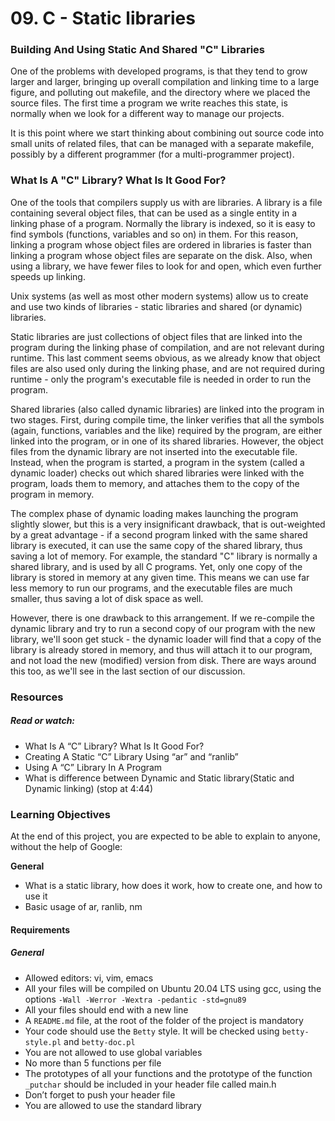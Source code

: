 # 09. C - Static libraries
### Building And Using Static And Shared "C" Libraries
One of the problems with developed programs, is that they tend to grow larger and larger, bringing up overall compilation and linking time to a large figure, and polluting out makefile, and the directory where we placed the source files. The first time a program we write reaches this state, is normally when we look for a different way to manage our projects.

It is this point where we start thinking about combining out source code into small units of related files, that can be managed with a separate makefile, possibly by a different programmer (for a multi-programmer project).

### What Is A "C" Library? What Is It Good For?
One of the tools that compilers supply us with are libraries. A library is a file containing several object files, that can be used as a single entity in a linking phase of a program. Normally the library is indexed, so it is easy to find symbols (functions, variables and so on) in them. For this reason, linking a program whose object files are ordered in libraries is faster than linking a program whose object files are separate on the disk. Also, when using a library, we have fewer files to look for and open, which even further speeds up linking.

Unix systems (as well as most other modern systems) allow us to create and use two kinds of libraries - static libraries and shared (or dynamic) libraries.

Static libraries are just collections of object files that are linked into the program during the linking phase of compilation, and are not relevant during runtime. This last comment seems obvious, as we already know that object files are also used only during the linking phase, and are not required during runtime - only the program's executable file is needed in order to run the program.

Shared libraries (also called dynamic libraries) are linked into the program in two stages. First, during compile time, the linker verifies that all the symbols (again, functions, variables and the like) required by the program, are either linked into the program, or in one of its shared libraries. However, the object files from the dynamic library are not inserted into the executable file. Instead, when the program is started, a program in the system (called a dynamic loader) checks out which shared libraries were linked with the program, loads them to memory, and attaches them to the copy of the program in memory.

The complex phase of dynamic loading makes launching the program slightly slower, but this is a very insignificant drawback, that is out-weighted by a great advantage - if a second program linked with the same shared library is executed, it can use the same copy of the shared library, thus saving a lot of memory. For example, the standard "C" library is normally a shared library, and is used by all C programs. Yet, only one copy of the library is stored in memory at any given time. This means we can use far less memory to run our programs, and the executable files are much smaller, thus saving a lot of disk space as well.

However, there is one drawback to this arrangement. If we re-compile the dynamic library and try to run a second copy of our program with the new library, we'll soon get stuck - the dynamic loader will find that a copy of the library is already stored in memory, and thus will attach it to our program, and not load the new (modified) version from disk. There are ways around this too, as we'll see in the last section of our discussion.


### Resources
##### Read or watch:

- What Is A “C” Library? What Is It Good For?
- Creating A Static “C” Library Using “ar” and “ranlib”
- Using A “C” Library In A Program
- What is difference between Dynamic and Static library(Static and Dynamic linking) (stop at 4:44)
### Learning Objectives
At the end of this project, you are expected to be able to explain to anyone, without the help of Google:

**General**

- What is a static library, how does it work, how to create one, and how to use it
- Basic usage of ar, ranlib, nm


#### Requirements
##### General
- Allowed editors: vi, vim, emacs
- All your files will be compiled on Ubuntu 20.04 LTS using gcc, using the options ```-Wall -Werror -Wextra -pedantic -std=gnu89```
- All your files should end with a new line
- A ```README.md``` file, at the root of the folder of the project is mandatory
- Your code should use the ```Betty``` style. It will be checked using ```betty-style.pl``` and ```betty-doc.pl```
- You are not allowed to use global variables
- No more than 5 functions per file
- The prototypes of all your functions and the prototype of the function ```_putchar``` should be included in your header file called main.h
- Don’t forget to push your header file
- You are allowed to use the standard library
